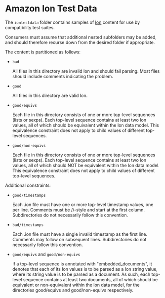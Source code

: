# Amazon Ion Test Data
The `iontestdata` folder contains samples of [Ion](http://amzn.github.io/ion-docs)
content for use by compatibility test suites.

Consumers must assume that additional nested subfolders may be added, and
should therefore recurse down from the desired folder if appropriate.

The content is partitioned as follows:

  * `bad`

      All files in this directory are invalid Ion and should fail parsing.
      Most files should include comments indicating the problem.

  * `good`

      All files in this directory are valid Ion.

  * `good/equivs`

      Each file in this directory consists of one or more top-level sequences
      (lists or sexps). Each top-level sequence contains at least two Ion
      values, all of which should be equivalent within the Ion data model.
      This equivalence constraint does not apply to child values of different
      top-level sequences.

  * `good/non-equivs`

      Each file in this directory consists of one or more top-level sequences
      (lists or sexps). Each top-level sequence contains at least two Ion
      values, all of which should NOT be equivalent within the Ion data model.
      This equivalence constraint does not apply to child values of different
      top-level sequences.

Additional constraints:

  * `good/timestamps`

      Each .ion file must have one or more top-level timestamp values,
      one per line.
      Comments must be //-style and start at the first column.
      Subdirectories do not necessarily follow this convention.

  * `bad/timestamps`

      Each .ion file must have a single invalid timestamp as the first line.
      Comments may follow on subsequent lines.
      Subdirectories do not necessarily follow this convention.
  * `good/equivs` and `good/non-equivs`

      If a top-level sequence is annotated with "embedded_documents", it denotes
      that each of its Ion values is to be parsed as a Ion string value, where
      its string value is to be parsed as a document.
      As such, each top-level sequence contains at least two documents, all of
      which should be equivalent or non-equivalent within the Ion data model,
      for the directories good/equivs and good/non-equivs respectively.

